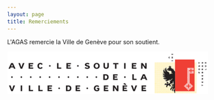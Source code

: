 ```yaml
---
layout: page
title: Remerciements
---
```


L'AGAS remercie la Ville de Genève pour son soutient.

![Soutien Ville de Genève](/assets/img/SoutienVilleDeGE.png "Soutien Ville de Genève")

